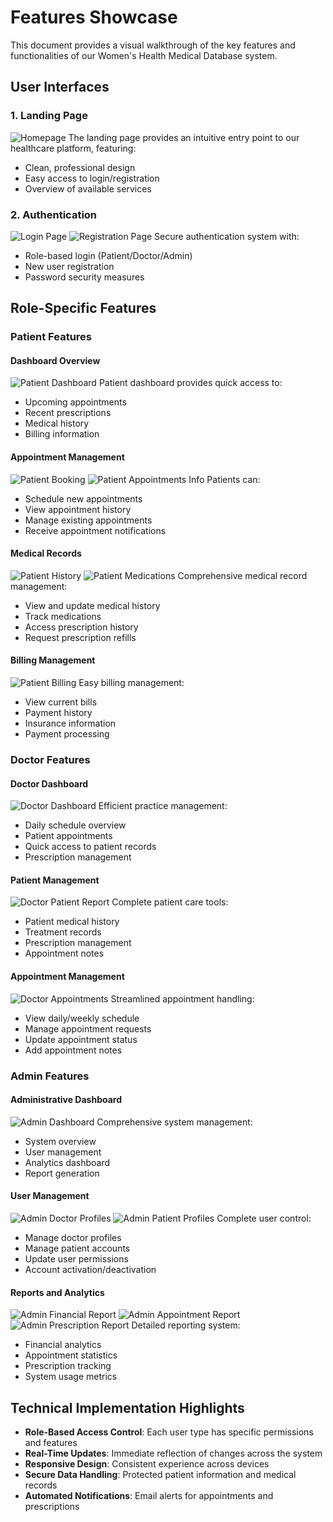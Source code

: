 # Features Showcase

This document provides a visual walkthrough of the key features and functionalities of our Women's Health Medical Database system.

## User Interfaces

### 1. Landing Page
![Homepage](../../SQLdump_Screenshots/WomenWellPNGs/homepage.png)
The landing page provides an intuitive entry point to our healthcare platform, featuring:
- Clean, professional design
- Easy access to login/registration
- Overview of available services

### 2. Authentication
![Login Page](../../SQLdump_Screenshots/WomenWellPNGs/login.png)
![Registration Page](../../SQLdump_Screenshots/WomenWellPNGs/registration.png)
Secure authentication system with:
- Role-based login (Patient/Doctor/Admin)
- New user registration
- Password security measures

## Role-Specific Features

### Patient Features

#### Dashboard Overview
![Patient Dashboard](../../SQLdump_Screenshots/WomenWellPNGs/patientDashboard.png)
Patient dashboard provides quick access to:
- Upcoming appointments
- Recent prescriptions
- Medical history
- Billing information

#### Appointment Management
![Patient Booking](../../SQLdump_Screenshots/WomenWellPNGs/patientBooking.png)
![Patient Appointments Info](../../SQLdump_Screenshots/WomenWellPNGs/patientAppointmentsInfo.png)
Patients can:
- Schedule new appointments
- View appointment history
- Manage existing appointments
- Receive appointment notifications

#### Medical Records
![Patient History](../../SQLdump_Screenshots/WomenWellPNGs/patientHistory.png)
![Patient Medications](../../SQLdump_Screenshots/WomenWellPNGs/patientMedications.png)
Comprehensive medical record management:
- View and update medical history
- Track medications
- Access prescription history
- Request prescription refills

#### Billing Management
![Patient Billing](../../SQLdump_Screenshots/WomenWellPNGs/patientBilling.png)
Easy billing management:
- View current bills
- Payment history
- Insurance information
- Payment processing

### Doctor Features

#### Doctor Dashboard
![Doctor Dashboard](../../SQLdump_Screenshots/WomenWellPNGs/doctorDashboard.png)
Efficient practice management:
- Daily schedule overview
- Patient appointments
- Quick access to patient records
- Prescription management

#### Patient Management
![Doctor Patient Report](../../SQLdump_Screenshots/WomenWellPNGs/doctorPatientReport.png)
Complete patient care tools:
- Patient medical history
- Treatment records
- Prescription management
- Appointment notes

#### Appointment Management
![Doctor Appointments](../../SQLdump_Screenshots/WomenWellPNGs/doctorAppointments.png)
Streamlined appointment handling:
- View daily/weekly schedule
- Manage appointment requests
- Update appointment status
- Add appointment notes

### Admin Features

#### Administrative Dashboard
![Admin Dashboard](../../SQLdump_Screenshots/WomenWellPNGs/adminDashboard.png)
Comprehensive system management:
- System overview
- User management
- Analytics dashboard
- Report generation

#### User Management
![Admin Doctor Profiles](../../SQLdump_Screenshots/WomenWellPNGs/adminDoctorProfiles.png)
![Admin Patient Profiles](../../SQLdump_Screenshots/WomenWellPNGs/adminPatientProfiles.png)
Complete user control:
- Manage doctor profiles
- Manage patient accounts
- Update user permissions
- Account activation/deactivation

#### Reports and Analytics
![Admin Financial Report](../../SQLdump_Screenshots/WomenWellPNGs/adminFinancialReport.png)
![Admin Appointment Report](../../SQLdump_Screenshots/WomenWellPNGs/adminAppointmentReport.png)
![Admin Prescription Report](../../SQLdump_Screenshots/WomenWellPNGs/adminPrescriptionReport.png)
Detailed reporting system:
- Financial analytics
- Appointment statistics
- Prescription tracking
- System usage metrics

## Technical Implementation Highlights

- **Role-Based Access Control**: Each user type has specific permissions and features
- **Real-Time Updates**: Immediate reflection of changes across the system
- **Responsive Design**: Consistent experience across devices
- **Secure Data Handling**: Protected patient information and medical records
- **Automated Notifications**: Email alerts for appointments and prescriptions